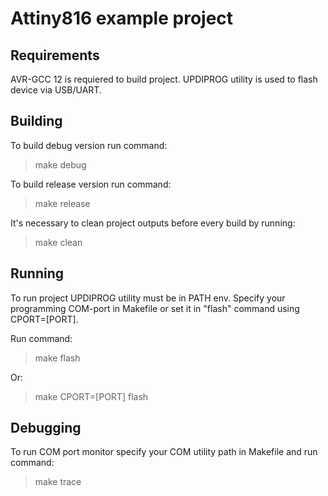 # Attiny816 example project

## Requirements
AVR-GCC 12 is requiered to build project. UPDIPROG utility is used to flash device via USB/UART.

## Building
To build debug version run command:
> make debug

To build release version run command:
> make release

It's necessary to clean project outputs before every build by running:
> make clean

## Running
To run project UPDIPROG utility must be in PATH env. Specify your programming COM-port in Makefile or set it in "flash" command using CPORT=[PORT].

Run command:
> make flash

Or:
> make CPORT=[PORT] flash

## Debugging
To run COM port monitor specify your COM utility path in Makefile and run command:
> make trace

